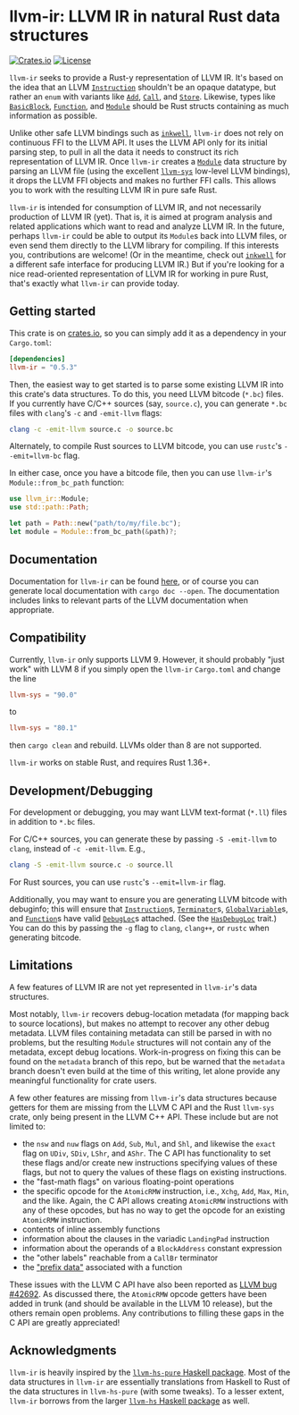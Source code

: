 # llvm-ir: LLVM IR in natural Rust data structures

[![Crates.io](http://meritbadge.herokuapp.com/llvm-ir)](https://crates.io/crates/llvm-ir)
[![License](https://img.shields.io/badge/license-MIT-blue.svg)](https://raw.githubusercontent.com/cdisselkoen/llvm-ir/master/LICENSE)

`llvm-ir` seeks to provide a Rust-y representation of LLVM IR.
It's based on the idea that an LLVM [`Instruction`] shouldn't be an opaque
datatype, but rather an `enum` with variants like [`Add`], [`Call`], and
[`Store`].
Likewise, types like [`BasicBlock`], [`Function`], and [`Module`] should be
Rust structs containing as much information as possible.

Unlike other safe LLVM bindings such as [`inkwell`], `llvm-ir` does not rely
on continuous FFI to the LLVM API.
It uses the LLVM API only for its initial parsing step, to pull in all the
data it needs to construct its rich representation of LLVM IR.
Once `llvm-ir` creates a [`Module`] data structure by parsing an LLVM file
(using the excellent [`llvm-sys`] low-level LLVM bindings), it drops the LLVM
FFI objects and makes no further FFI calls.
This allows you to work with the resulting LLVM IR in pure safe Rust.

`llvm-ir` is intended for consumption of LLVM IR, and not necessarily
production of LLVM IR (yet).
That is, it is aimed at program analysis and related applications which want
to read and analyze LLVM IR.
In the future, perhaps `llvm-ir` could be able to output its `Module`s back
into LLVM files, or even send them directly to the LLVM library for compiling.
If this interests you, contributions are welcome!
(Or in the meantime, check out [`inkwell`] for a different safe interface for
producing LLVM IR.)
But if you're looking for a nice read-oriented representation of LLVM IR for
working in pure Rust, that's exactly what `llvm-ir` can provide today.

## Getting started
This crate is on [crates.io](https://crates.io/crates/llvm-ir), so you can simply
add it as a dependency in your `Cargo.toml`:
```toml
[dependencies]
llvm-ir = "0.5.3"
```

Then, the easiest way to get started is to parse some existing LLVM IR into
this crate's data structures.
To do this, you need LLVM bitcode (`*.bc`) files.
If you currently have C/C++ sources (say, `source.c`), you can generate
`*.bc` files with `clang`'s `-c` and `-emit-llvm` flags:
```bash
clang -c -emit-llvm source.c -o source.bc
```

Alternately, to compile Rust sources to LLVM bitcode, you can use `rustc`'s
`--emit=llvm-bc` flag.

In either case, once you have a bitcode file, then you can use `llvm-ir`'s
`Module::from_bc_path` function:
```rust
use llvm_ir::Module;
use std::path::Path;

let path = Path::new("path/to/my/file.bc");
let module = Module::from_bc_path(&path)?;
```

## Documentation
Documentation for `llvm-ir` can be found [here](https://cdisselkoen.github.io/llvm-ir),
or of course you can generate local documentation with `cargo doc --open`.
The documentation includes links to relevant parts of the LLVM documentation
when appropriate.

## Compatibility
Currently, `llvm-ir` only supports LLVM 9. However, it should probably "just
work" with LLVM 8 if you simply open the `llvm-ir` `Cargo.toml` and change
the line
```toml
llvm-sys = "90.0"
```
to
```toml
llvm-sys = "80.1"
```
then `cargo clean` and rebuild. LLVMs older than 8 are not supported.

`llvm-ir` works on stable Rust, and requires Rust 1.36+.

## Development/Debugging
For development or debugging, you may want LLVM text-format (`*.ll`) files in
addition to `*.bc` files.

For C/C++ sources, you can generate these by passing `-S -emit-llvm` to
`clang`, instead of `-c -emit-llvm`.
E.g.,
```bash
clang -S -emit-llvm source.c -o source.ll
```

For Rust sources, you can use `rustc`'s `--emit=llvm-ir` flag.

Additionally, you may want to ensure you are generating LLVM bitcode with
debuginfo; this will ensure that [`Instruction`]s, [`Terminator`]s,
[`GlobalVariable`]s, and [`Function`]s have valid [`DebugLoc`]s attached.
(See the [`HasDebugLoc`] trait.)
You can do this by passing the `-g` flag to `clang`, `clang++`, or `rustc`
when generating bitcode.

## Limitations
A few features of LLVM IR are not yet represented in `llvm-ir`'s data
structures.

Most notably, `llvm-ir` recovers debug-location metadata (for mapping back to
source locations), but makes no attempt to recover any other debug metadata.
LLVM files containing metadata can still be parsed in with no problems, but
the resulting `Module` structures will not contain any of the metadata,
except debug locations.
Work-in-progress on fixing this can be found on the `metadata` branch of this
repo, but be warned that the `metadata` branch doesn't even build at the time
of this writing, let alone provide any meaningful functionality for crate
users.

A few other features are missing from `llvm-ir`'s data structures because
getters for them are missing from the LLVM C API and the Rust `llvm-sys`
crate, only being present in the LLVM C++ API.
These include but are not limited to:

- the `nsw` and `nuw` flags on `Add`, `Sub`, `Mul`, and `Shl`, and likewise
the `exact` flag on `UDiv`, `SDiv`, `LShr`, and `AShr`. The C API has
functionality to set these flags and/or create new instructions specifying
values of these flags, but not to query the values of these flags on existing
instructions.
- the "fast-math flags" on various floating-point operations
- the specific opcode for the `AtomicRMW` instruction, i.e., `Xchg`, `Add`,
`Max`, `Min`, and the like. Again, the C API allows creating `AtomicRMW`
instructions with any of these opcodes, but has no way to get the opcode for
an existing `AtomicRMW` instruction.
- contents of inline assembly functions
- information about the clauses in the variadic `LandingPad` instruction
- information about the operands of a `BlockAddress` constant expression
- the "other labels" reachable from a `CallBr` terminator
- the ["prefix data"](https://releases.llvm.org/9.0.0/docs/LangRef.html#prefix-data)
associated with a function

These issues with the LLVM C API have also been reported as
[LLVM bug #42692](https://bugs.llvm.org/show_bug.cgi?id=42692).
As discussed there, the `AtomicRMW` opcode getters have been added in trunk
(and should be available in the LLVM 10 release), but the others remain open
problems.
Any contributions to filling these gaps in the C API are greatly appreciated!

## Acknowledgments
`llvm-ir` is heavily inspired by the [`llvm-hs-pure` Haskell package].
Most of the data structures in `llvm-ir` are essentially translations from
Haskell to Rust of the data structures in `llvm-hs-pure` (with some tweaks).
To a lesser extent, `llvm-ir` borrows from the larger [`llvm-hs` Haskell
package] as well.

[`llvm-sys`]: https://crates.io/crates/llvm-sys
[`inkwell`]: https://github.com/TheDan64/inkwell
[`llvm-hs-pure` Haskell package]: http://hackage.haskell.org/package/llvm-hs-pure
[`llvm-hs` Haskell package]: http://hackage.haskell.org/package/llvm-hs
[`Instruction`]: https://cdisselkoen.github.io/llvm-ir/llvm_ir/instruction/enum.Instruction.html
[`Add`]: https://cdisselkoen.github.io/llvm-ir/llvm_ir/instruction/struct.Add.html
[`Call`]: https://cdisselkoen.github.io/llvm-ir/llvm_ir/instruction/struct.Call.html
[`Store`]: https://cdisselkoen.github.io/llvm-ir/llvm_ir/instruction/struct.Store.html
[`BasicBlock`]: https://cdisselkoen.github.io/llvm-ir/llvm_ir/basicblock/struct.BasicBlock.html
[`Function`]: https://cdisselkoen.github.io/llvm-ir/llvm_ir/function/struct.Function.html
[`Module`]: https://cdisselkoen.github.io/llvm-ir/llvm_ir/module/struct.Module.html
[`Terminator`]: https://cdisselkoen.github.io/llvm-ir/llvm_ir/terminator/enum.Terminator.html
[`GlobalVariable`]: https://cdisselkoen.github.io/llvm-ir/llvm_ir/module/struct.GlobalVariable.html
[`DebugLoc`]: https://cdisselkoen.github.io/llvm-ir/llvm_ir/debugloc/struct.DebugLoc.html
[`HasDebugLoc`]: https://cdisselkoen.github.io/llvm-ir/llvm_ir/debugloc/trait.HasDebugLoc.html
